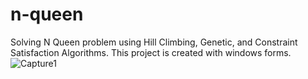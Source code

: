 # n-queen
Solving N Queen problem using Hill Climbing, Genetic, and Constraint Satisfaction Algorithms. This project is created with windows forms.
![Capture1](https://github.com/user-attachments/assets/84650a50-9ddd-4bc2-bea0-247d30a1f1a8)
